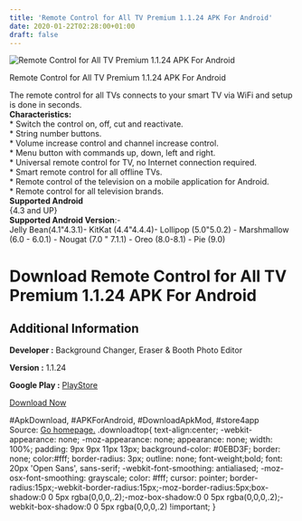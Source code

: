 ```yaml
---
title: 'Remote Control for All TV Premium 1.1.24 APK For Android'
date: 2020-01-22T02:28:00+01:00
draft: false
---
```


![Remote Control for All TV Premium 1.1.24 APK For Android](https://i0.wp.com/apkhome.net/wp-content/uploads/2020/01/Remote-Control-for-All-TV-Premium-1.1.24.png "Remote Control for All TV Premium 1.1.24 APK For Android")

  

Remote Control for All TV Premium 1.1.24 APK For Android

The remote control for all TVs connects to your smart TV via WiFi and setup is done in seconds.  
**Characteristics:**  
\* Switch the control on, off, cut and reactivate.  
\* String number buttons.  
\* Volume increase control and channel increase control.  
\* Menu button with commands up, down, left and right.  
\* Universal remote control for TV, no Internet connection required.  
\* Smart remote control for all offline TVs.  
\* Remote control of the television on a mobile application for Android.  
\* Remote control for all television brands.  
**Supported Android**  
{4.3 and UP}  
**Supported Android Version**:-  
Jelly Bean(4.1"4.3.1)- KitKat (4.4"4.4.4)- Lollipop (5.0"5.0.2) - Marshmallow (6.0 - 6.0.1) - Nougat (7.0 " 7.1.1) - Oreo (8.0-8.1) - Pie (9.0)

Download Remote Control for All TV Premium 1.1.24 APK For Android
=================================================================

Additional Information
----------------------

**Developer :** Background Changer, Eraser & Booth Photo Editor

**Version :** 1.1.24

**Google Play :** [PlayStore](https://play.google.com/store/apps/details?id=com.remote.control.universal.forall.tv)

  

[Download Now](https://store4app.co/post/remote-control-for-all-tv-premium-1-1-24-apk-for-android_1579619771)

  
#ApkDownload, #APKForAndroid, #DownloadApkMod, #store4app  
Source: [Go homepage.](https://store4app.co/post/remote-control-for-all-tv-premium-1-1-24-apk-for-android_1579619771) .downloadtop{ text-align:center; -webkit-appearance: none; -moz-appearance: none; appearance: none; width: 100%; padding: 9px 9px 11px 13px; background-color: #0EBD3F; border: none; color:#fff; border-radius: 3px; outline: none; font-weight;bold; font: 20px 'Open Sans', sans-serif; -webkit-font-smoothing: antialiased; -moz-osx-font-smoothing: grayscale; color: #fff; cursor: pointer; border-radius:15px;-webkit-border-radius:15px;-moz-border-radius:5px;box-shadow:0 0 5px rgba(0,0,0,.2);-moz-box-shadow:0 0 5px rgba(0,0,0,.2);-webkit-box-shadow:0 0 5px rgba(0,0,0,.2) !important; }